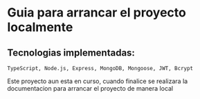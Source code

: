 # Guia para arrancar el proyecto localmente

## Tecnologias implementadas: 

`TypeScript, Node.js, Express, MongoDB, Mongoose, JWT, Bcrypt`


Este proyecto aun esta en curso, cuando finalice se realizara la documentacion para arrancar el proyecto de manera local